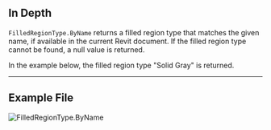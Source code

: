## In Depth
`FilledRegionType.ByName` returns a filled region type that matches the given name, if available in the current Revit document. If the filled region type cannot be found, a null value is returned.

In the example below, the filled region type "Solid Gray" is returned.
___
## Example File

![FilledRegionType.ByName](./Revit.Elements.FilledRegionType.ByName_img.jpg)
